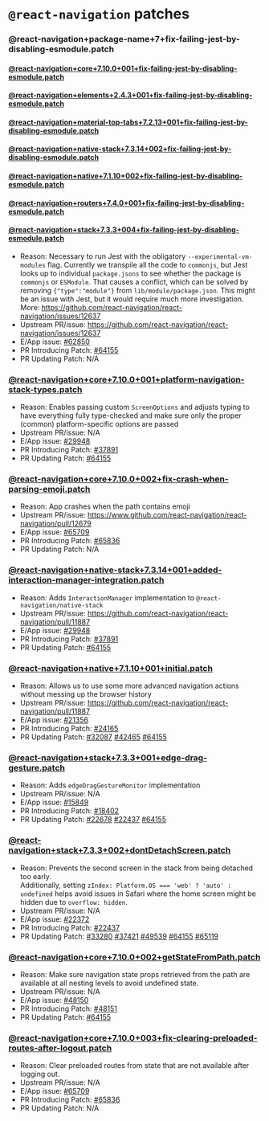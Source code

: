 # `@react-navigation` patches

### @react-navigation+package-name+7+fix-failing-jest-by-disabling-esmodule.patch
#### [@react-navigation+core+7.10.0+001+fix-failing-jest-by-disabling-esmodule.patch](@react-navigation+core+7.10.0+001+fix-failing-jest-by-disabling-esmodule.patch)
#### [@react-navigation+elements+2.4.3+001+fix-failing-jest-by-disabling-esmodule.patch](@react-navigation+elements+2.4.3+001+fix-failing-jest-by-disabling-esmodule.patch)
#### [@react-navigation+material-top-tabs+7.2.13+001+fix-failing-jest-by-disabling-esmodule.patch](@react-navigation+material-top-tabs+7.2.13+001+fix-failing-jest-by-disabling-esmodule.patch)
#### [@react-navigation+native-stack+7.3.14+002+fix-failing-jest-by-disabling-esmodule.patch](@react-navigation+native-stack+7.3.14+002+fix-failing-jest-by-disabling-esmodule.patch)
#### [@react-navigation+native+7.1.10+002+fix-failing-jest-by-disabling-esmodule.patch](@react-navigation+native+7.1.10+002+fix-failing-jest-by-disabling-esmodule.patch)
#### [@react-navigation+routers+7.4.0+001+fix-failing-jest-by-disabling-esmodule.patch](@react-navigation+routers+7.4.0+001+fix-failing-jest-by-disabling-esmodule.patch)
#### [@react-navigation+stack+7.3.3+004+fix-failing-jest-by-disabling-esmodule.patch](@react-navigation+stack+7.3.3+004+fix-failing-jest-by-disabling-esmodule.patch)

- Reason: Necessary to run Jest with the obligatory `--experimental-vm-modules` flag. Currently we transpile all the code to `commonjs`, but Jest looks up to individual `package.jsons` to see whether the package is `commonjs` or `ESModule`. That causes a conflict, which can be solved by removing `{"type":"module"}` from `lib/module/package.json`. This might be an issue with Jest, but it would require much more investigation. More: https://github.com/react-navigation/react-navigation/issues/12637
- Upstream PR/issue: https://github.com/react-navigation/react-navigation/issues/12637
- E/App issue: [#62850](https://github.com/Expensify/App/issues/62850)
- PR Introducing Patch: [#64155](https://github.com/Expensify/App/pull/64155)
- PR Updating Patch: N/A

### [@react-navigation+core+7.10.0+001+platform-navigation-stack-types.patch](@react-navigation+core+7.10.0+001+platform-navigation-stack-types.patch)

- Reason: Enables passing custom `ScreenOptions` and adjusts typing to have everything fully type-checked and make sure only the proper (common) platform-specific options are passed
- Upstream PR/issue: N/A
- E/App issue: [#29948](https://github.com/Expensify/App/issues/29948)
- PR Introducing Patch: [#37891](https://github.com/Expensify/App/pull/37891)
- PR Updating Patch: [#64155](https://github.com/Expensify/App/pull/64155)

### [@react-navigation+core+7.10.0+002+fix-crash-when-parsing-emoji.patch](@react-navigation+core+7.10.0+002+fix-crash-when-parsing-emoji.patch)

- Reason: App crashes when the path contains emoji
- Upstream PR/issue: https://www.github.com/react-navigation/react-navigation/pull/12679
- E/App issue: [#65709](https://github.com/Expensify/App/issues/65709)
- PR Introducing Patch: [#65836](https://github.com/Expensify/App/pull/65836)
- PR Updating Patch: N/A

### [@react-navigation+native-stack+7.3.14+001+added-interaction-manager-integration.patch](@react-navigation+native-stack+7.3.14+001+added-interaction-manager-integration.patch)

- Reason: Adds `InteractionManager` implementation to `@react-navigation/native-stack`
- Upstream PR/issue: https://github.com/react-navigation/react-navigation/pull/11887
- E/App issue: [#29948](https://github.com/Expensify/App/issues/29948)
- PR Introducing Patch: [#37891](https://github.com/Expensify/App/pull/37891)
- PR Updating Patch: [#64155](https://github.com/Expensify/App/pull/64155) 

### [@react-navigation+native+7.1.10+001+initial.patch](@react-navigation+native+7.1.10+001+initial.patch)

- Reason: Allows us to use some more advanced navigation actions without messing up the browser history
- Upstream PR/issue: https://github.com/react-navigation/react-navigation/pull/11887
- E/App issue: [#21356](https://github.com/Expensify/App/issues/21356)
- PR Introducing Patch: [#24165](https://github.com/Expensify/App/pull/24165)
- PR Updating Patch: [#32087](https://github.com/Expensify/App/pull/32087) [#42465](https://github.com/Expensify/App/pull/42465) [#64155](https://github.com/Expensify/App/pull/64155)

### [@react-navigation+stack+7.3.3+001+edge-drag-gesture.patch](@react-navigation+stack+7.3.3+001+edge-drag-gesture.patch)

- Reason: Adds `edgeDragGestureMonitor` implementation
- Upstream PR/issue: N/A
- E/App issue: [#15849](https://github.com/Expensify/App/issues/15849)
- PR Introducing Patch: [#18402](https://github.com/Expensify/App/pull/18402)
- PR Updating Patch: [#22678](https://github.com/Expensify/App/pull/22678) [#22437](https://github.com/Expensify/App/pull/22437) [#64155](https://github.com/Expensify/App/pull/64155)

### [@react-navigation+stack+7.3.3+002+dontDetachScreen.patch](@react-navigation+stack+7.3.3+002+dontDetachScreen.patch)
- Reason: Prevents the second screen in the stack from being detached too early.  
  Additionally, setting `zIndex: Platform.OS === 'web' ? 'auto' : undefined` helps avoid issues in Safari where the home screen might be hidden due to `overflow: hidden`.
- Upstream PR/issue: N/A
- E/App issue: [#22372](https://github.com/Expensify/App/issues/22372)
- PR Introducing Patch: [#22437](https://github.com/Expensify/App/pull/22437)
- PR Updating Patch: [#33280](https://github.com/Expensify/App/pull/33280) [#37421](https://github.com/Expensify/App/pull/37421) [#49539](https://github.com/Expensify/App/pull/49539) [#64155](https://github.com/Expensify/App/pull/64155) [#65119](https://github.com/Expensify/App/issues/65119)

### [@react-navigation+core+7.10.0+002+getStateFromPath.patch](@react-navigation+core+7.10.0+002+getStateFromPath.patch)
- Reason: Make sure navigation state props retrieved from the path are available at all nesting levels to avoid undefined state.
- Upstream PR/issue: N/A
- E/App issue: [#48150](https://github.com/Expensify/App/issues/48150)
- PR Introducing Patch: [#48151](https://github.com/Expensify/App/pull/48151)
- PR Updating Patch: [#64155](https://github.com/Expensify/App/pull/64155)

### [@react-navigation+core+7.10.0+003+fix-clearing-preloaded-routes-after-logout.patch](@react-navigation+core+7.10.0+003+fix-clearing-preloaded-routes-after-logout.patch)
- Reason: Clear preloaded routes from state that are not available after logging out.
- Upstream PR/issue: N/A
- E/App issue: [#65709](https://github.com/Expensify/App/issues/65211)
- PR Introducing Patch: [#65836](https://github.com/Expensify/App/pull/66890)
- PR Updating Patch: N/A